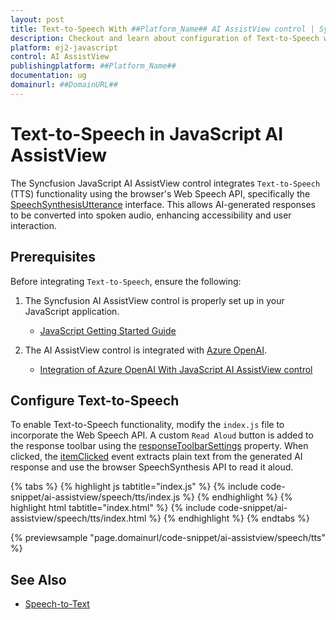 ```yaml
---
layout: post
title: Text-to-Speech With ##Platform_Name## AI AssistView control | Syncfusion
description: Checkout and learn about configuration of Text-to-Speech with Azure OpenAI in ##Platform_Name## AI AssistView control of Syncfusion Essential JS 2 and more.
platform: ej2-javascript
control: AI AssistView 
publishingplatform: ##Platform_Name##
documentation: ug
domainurl: ##DomainURL##
---
```


# Text-to-Speech in JavaScript AI AssistView

The Syncfusion JavaScript AI AssistView control integrates `Text-to-Speech` (TTS) functionality using the browser's Web Speech API, specifically the [SpeechSynthesisUtterance](https://developer.mozilla.org/en-US/docs/Web/API/SpeechSynthesisUtterance) interface. This allows AI-generated responses to be converted into spoken audio, enhancing accessibility and user interaction.

## Prerequisites

Before integrating `Text-to-Speech`, ensure the following:

1. The Syncfusion AI AssistView control is properly set up in your JavaScript application.
    - [JavaScript Getting Started Guide](../js/es5-getting-started)

2. The AI AssistView control is integrated with [Azure OpenAI](https://microsoft.github.io/PartnerResources/skilling/ai-ml-academy/resources/openai).
    - [Integration of Azure OpenAI With JavaScript AI AssistView control](../ai-integrations/es5-openai-integration)

## Configure Text-to-Speech

To enable Text-to-Speech functionality, modify the `index.js` file to incorporate the Web Speech API. A custom `Read Aloud` button is added to the response toolbar using the [responseToolbarSettings](https://ej2.syncfusion.com/javascript/documentation/api/ai-assistview/#responsetoolbarsettings) property. When clicked, the [itemClicked](https://ej2.syncfusion.com/javascript/documentation/api/ai-assistview/responsetoolbarsettingsmodel/#itemclicked) event extracts plain text from the generated AI response and use the browser SpeechSynthesis API to read it aloud.

{% tabs %}
{% highlight js tabtitle="index.js" %}
{% include code-snippet/ai-assistview/speech/tts/index.js %}
{% endhighlight %}
{% highlight html tabtitle="index.html" %}
{% include code-snippet/ai-assistview/speech/tts/index.html %}
{% endhighlight %}
{% endtabs %}

{% previewsample "page.domainurl/code-snippet/ai-assistview/speech/tts" %}

## See Also

* [Speech-to-Text](./es5-speech-to-text.md)
